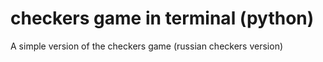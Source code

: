 # checkers game in terminal (python)

A simple version of the checkers game (russian checkers version)
